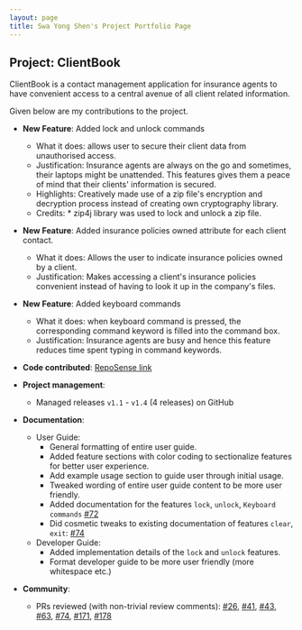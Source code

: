 ```yaml
---
layout: page
title: Swa Yong Shen's Project Portfolio Page
---
```


## Project: ClientBook

ClientBook is a contact management application for insurance agents to have convenient access to a central avenue of all client related information.

Given below are my contributions to the project.

* **New Feature**: Added lock and unlock commands
    * What it does: allows user to secure their client data from unauthorised access.
    * Justification: Insurance agents are always on the go and sometimes, their laptops might be unattended. This features gives them a peace of mind that their clients' information is secured.
    * Highlights: Creatively made use of a zip file's encryption and decryption process instead of creating own cryptography library.
    * Credits: * zip4j library was used to lock and unlock a zip file.
    

* **New Feature**: Added insurance policies owned attribute for each client contact.
    * What it does: Allows the user to indicate insurance policies owned by a client.
    * Justification: Makes accessing a client's insurance policies convenient instead of having to look it up in the company's files.


* **New Feature**: Added keyboard commands
    * What it does: when keyboard command is pressed, the corresponding command keyword is filled into the command box.
    * Justification: Insurance agents are busy and hence this feature reduces time spent typing in command keywords.
    

* **Code contributed**: [RepoSense link](https://nus-cs2103-ay2021s2.github.io/tp-dashboard/?search=swayongshen&sort=groupTitle&sortWithin=title&since=2021-02-19&timeframe=commit&mergegroup=&groupSelect=groupByRepos&breakdown=false&tabOpen=true&tabType=authorship&tabAuthor=swayongshen&tabRepo=AY2021S2-CS2103T-W15-2%2Ftp[master]&authorshipIsMergeGroup=false&authorshipFileTypes=docs~functional-code~test-code~other&authorshipIsBinaryFileTypeChecked=false)


* **Project management**:
    * Managed releases `v1.1` - `v1.4` (4 releases) on GitHub
    

* **Documentation**:
    * User Guide:
        * General formatting of entire user guide.
        * Added feature sections with color coding to sectionalize features for better user experience.
        * Add example usage section to guide user through initial usage.
        * Tweaked wording of entire user guide content to be more user friendly.
        * Added documentation for the features `lock`, `unlock`, `Keyboard commands` [\#72]()
        * Did cosmetic tweaks to existing documentation of features `clear`, `exit`: [\#74]()
    * Developer Guide:
        * Added implementation details of the `lock` and `unlock` features.
        * Format developer guide to be more user friendly (more whitespace etc.)

* **Community**:
    * PRs reviewed (with non-trivial review comments): [\#26](https://github.com/AY2021S2-CS2103T-W15-2/tp/pull/26), 
      [\#41](https://github.com/AY2021S2-CS2103T-W15-2/tp/pull/41), [\#43](https://github.com/AY2021S2-CS2103T-W15-2/tp/pull/43), 
      [\#63](https://github.com/AY2021S2-CS2103T-W15-2/tp/pull/63), [\#74](https://github.com/AY2021S2-CS2103T-W15-2/tp/pull/74), 
      [\#171](https://github.com/AY2021S2-CS2103T-W15-2/tp/pull/171), [\#178](https://github.com/AY2021S2-CS2103T-W15-2/tp/pull/178)
      
